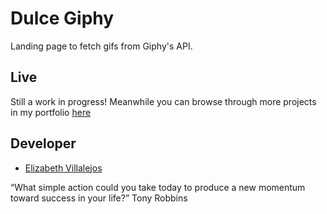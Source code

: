 # Dulce Giphy

Landing page to fetch gifs from Giphy's API.

## Live

Still a work in progress! Meanwhile you can browse through more projects in my portfolio [here](https://misselliev-portfolio.herokuapp.com/)

## Developer

- [Elizabeth Villalejos](https://dev.to/misselliev)

“What simple action could you take today to produce a new momentum toward success in your life?” Tony Robbins
